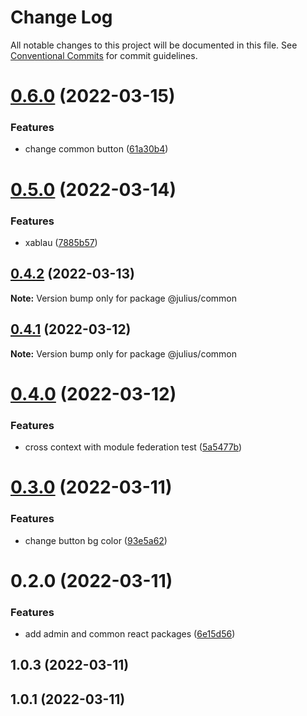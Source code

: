 # Change Log

All notable changes to this project will be documented in this file.
See [Conventional Commits](https://conventionalcommits.org) for commit guidelines.

# [0.6.0](https://github.com/jeffersonRibeiro/lerna-monorepo-module-federation/compare/@julius/common@0.5.0...@julius/common@0.6.0) (2022-03-15)


### Features

* change common button ([61a30b4](https://github.com/jeffersonRibeiro/lerna-monorepo-module-federation/commit/61a30b4b85f6ec03fe4bbc5044928854d9e06b58))





# [0.5.0](https://github.com/jeffersonRibeiro/lerna-monorepo-module-federation/compare/@julius/common@0.4.2...@julius/common@0.5.0) (2022-03-14)


### Features

* xablau ([7885b57](https://github.com/jeffersonRibeiro/lerna-monorepo-module-federation/commit/7885b57d138b810b2b9de3dda792c350e5ad6cd5))





## [0.4.2](https://github.com/jeffersonRibeiro/lerna-monorepo-module-federation/compare/@julius/common@0.4.1...@julius/common@0.4.2) (2022-03-13)

**Note:** Version bump only for package @julius/common





## [0.4.1](https://github.com/jeffersonRibeiro/lerna-monorepo-module-federation/compare/@julius/common@0.4.0...@julius/common@0.4.1) (2022-03-12)

**Note:** Version bump only for package @julius/common





# [0.4.0](https://github.com/jeffersonRibeiro/lerna-monorepo-module-federation/compare/@julius/common@0.3.0...@julius/common@0.4.0) (2022-03-12)


### Features

* cross context with module federation test ([5a5477b](https://github.com/jeffersonRibeiro/lerna-monorepo-module-federation/commit/5a5477b8583d0e07ef45e79df80765040b83970a))





# [0.3.0](https://github.com/jeffersonRibeiro/lerna-monorepo/compare/@julius/common@0.2.0...@julius/common@0.3.0) (2022-03-11)


### Features

* change button bg color ([93e5a62](https://github.com/jeffersonRibeiro/lerna-monorepo/commit/93e5a62da0f82ae3cc0a7623aa67b609b2de34e6))





# 0.2.0 (2022-03-11)


### Features

* add admin and common react packages ([6e15d56](https://github.com/jeffersonRibeiro/lerna-monorepo/commit/6e15d5654e3cd5e87be9ad525cc4173538346126))



## 1.0.3 (2022-03-11)



## 1.0.1 (2022-03-11)
